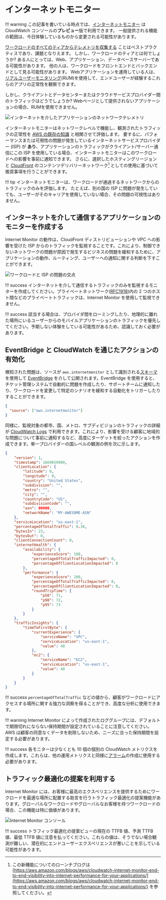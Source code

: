 # インターネットモニター

!!! warning
	この記事を書いている時点では、[インターネットモニター](https://aws.amazon.com/blogs/aws/cloudwatch-internet-monitor-end-to-end-visibility-into-internet-performance-for-your-applications/) は CloudWatch コンソールの**プレビュー**版で利用できます。 一般提供される機能の範囲は、今日体験しているものから変更される可能性があります。

[ワークロードのすべてのティアからテレメトリを収集する](../../guides/#collect-telemetry-from-all-tiers-of-your-workload) ことはベストプラクティスであり、課題となりえます。 しかし、ワークロードのティアとは何でしょうか? ある人にとっては、Web、アプリケーション、データベースサーバーである可能性があります。 他の人は、ワークロードをフロントエンドとバックエンドとして見る可能性があります。 Webアプリケーションを運用している人は、[リアルユーザーモニタリング](../../tools/rum)(RUM)を使用して、エンドユーザーが経験するこれらのアプリの正常性を観察できます。

しかし、クライアントとデータセンターまたはクラウドサービスプロバイダー間のトラフィックはどうでしょうか? Webページとして提供されないアプリケーションの場合、RUMを使用できません。

![インターネットを介したアプリケーションのネットワークテレメトリ](../images/internet_monitor.png)

インターネットモニターはネットワークレベルで機能し、観測されたトラフィックの正常性を [AWS の既存の知識](https://docs.aws.amazon.com/AmazonCloudWatch/latest/monitoring/CloudWatch-IM-inside-internet-monitor.html) と相関させて評価します。 要するに、パフォーマンスまたは可用性の問題が発生しているインターネットサービスプロバイダー (ISP) が **あり**、アプリケーションのトラフィックがクライアント/サーバー通信にこの ISP を使用している場合、インターネットモニターはこのワークロードへの影響を事前に通知できます。 さらに、選択したホスティングリージョンと [CloudFront](https://aws.amazon.com/cloudfront/) のコンテンツデリバリーネットワーク[^1] としての使用に基づいて推奨事項を行うことができます。

!!! tip 
	インターネットモニターは、ワークロードが通過するネットワークからのトラフィックのみを評価します。 たとえば、別の国の ISP に問題が発生していても、ユーザーがそのキャリアを使用していない場合、その問題の可視性はありません。

## インターネットを介して通信するアプリケーションのモニターを作成する

Internet Monitor の動作は、CloudFront ディストリビューションや VPC への影響を受けた ISP からのトラフィックを監視することです。これにより、制御できないネットワークの問題が原因で発生するビジネスの問題を緩和するために、アプリケーションの動作、ルーティング、ユーザーへの通知に関する判断を下すことができます。

![ワークロードと ISP の問題の交点](../images/internet_monitor_2.png)

!!! success
	インターネットを介して通信するトラフィックのみを監視するモニターを作成してください。プライベートネットワーク([RFC1918](https://www.arin.net/reference/research/statistics/address_filters/))内の 2 つのホスト間などのプライベートトラフィックは、Internet Monitor を使用して監視できません。
	
!!! success
	該当する場合は、プロバイダ間をローミングしたり、地理的に離れた場所にいるユーザーからのモバイルアプリケーションのトラフィックを優先してください。予期しない体験をしている可能性があるため、認識しておく必要があります。

## EventBridge と CloudWatch を通じたアクションの有効化

検知された問題は、ソースが `aws.internetmonitor` として識別される[スキーマ](https://docs.aws.amazon.com/AmazonCloudWatch/latest/monitoring/CloudWatch-IM-EventBridge-integration.html)を使用して [EventBridge](https://aws.amazon.com/eventbridge/) を介して公開されます。EventBridge を使用すると、チケット管理システムで自動的に問題を作成したり、サポートチームに通知したり、ワークロードを変更して特定のシナリオを緩和する自動化をトリガーしたりすることができます。

```json
{
  "source": ["aws.internetmonitor"]
}
```

同様に、監視対象の都市、国、メトロ、サブディビジョンのトラフィックの詳細が [CloudWatch Logs](../../tools/logs) で利用できます。これにより、影響を受ける顧客に地域的な問題について事前に通知するなど、高度にターゲットを絞ったアクションを作成できます。単一プロバイダーの国レベルの観測の例を次に示します。

```json
{
    "version": 1,
    "timestamp": 1669659900,
    "clientLocation": {
        "latitude": 0,
        "longitude": 0,
        "country": "United States",
        "subdivision": "",
        "metro": "",
        "city": "",
        "countryCode": "US",
        "subdivisionCode": "",
        "asn": 00000,
        "networkName": "MY-AWESOME-ASN"
    },
    "serviceLocation": "us-east-1",
    "percentageOfTotalTraffic": 0.36,
    "bytesIn": 23,
    "bytesOut": 0,
    "clientConnectionCount": 0,
    "internetHealth": {
        "availability": {
            "experienceScore": 100,
            "percentageOfTotalTrafficImpacted": 0,
            "percentageOfClientLocationImpacted": 0
        },
        "performance": {
            "experienceScore": 100,
            "percentageOfTotalTrafficImpacted": 0,
            "percentageOfClientLocationImpacted": 0,
            "roundTripTime": {
                "p50": 71,
                "p90": 72,
                "p95": 73
            }
        }
    },
    "trafficInsights": {
        "timeToFirstByte": {
            "currentExperience": {
                "serviceName": "VPC",
                "serviceLocation": "us-east-1",
                "value": 48
            },
            "ec2": {
                "serviceName": "EC2",
                "serviceLocation": "us-east-1",
                "value": 48
            }
        }
    }
}
```

!!! success
	`percentageOfTotalTraffic` などの値から、顧客がワークロードにアクセスする場所に関する強力な洞察を得ることができ、高度な分析に使用できます。

!!! warning
	Internet Monitor によって作成されたロググループには、デフォルトで期限切れにならない保持期間が設定されていることに注意してください。AWS は顧客の同意なくデータを削除しないため、ニーズに合った保持期間を設定する必要があります。

!!! success
	各モニターは少なくとも 10 個の個別の CloudWatch メトリクスを作成します。これらは、他の運用メトリクスと同様に[アラーム](../../tools/alarms)の作成に使用する必要があります。

## トラフィック最適化の提案を利用する

Internet Monitor には、お客様に最高のエクスペリエンスを提供するためにワークロードを最適な場所に配置する助言を行うトラフィック最適化の提案機能があります。グローバルなワークロードやグローバルなお客様を持つワークロードの場合、この機能は特に価値があります。

![Internet Monitor コンソール](../images/internet_monitor_3.png)

!!! success
	トラフィック最適化の提案ビューの現在の TTFB 値、予測 TTFB 値、最低 TTFB 値に注意を払ってください。これらの値は、そうでない場合観測が難しい、潜在的にエンドユーザーエクスペリエンスが悪いことを示している可能性があります。
	
[^1]: この新機能についてのローンチブログは [https://aws.amazon.com/blogs/aws/cloudwatch-internet-monitor-end-to-end-visibility-into-internet-performance-for-your-applications/](https://aws.amazon.com/blogs/aws/cloudwatch-internet-monitor-end-to-end-visibility-into-internet-performance-for-your-applications/) を参照してください。
